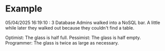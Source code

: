 # Example

<!-- replace-with-date starts -->
05/04/2025 16:19:10 : 3 Database Admins walked into a NoSQL bar. A little while later they walked out because they couldn't find a table.
<!-- replace-with-date ends -->

<!-- replace-with-joke starts -->
Optimist: The glass is half full. Pessimist: The glass is half empty. Programmer: The glass is twice as large as necessary.
<!-- replace-with-joke ends -->